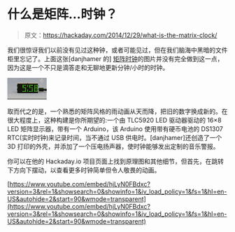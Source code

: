 # 什么是矩阵…时钟？

> 原文：<https://hackaday.com/2014/12/29/what-is-the-matrix-clock/>

我们很惊讶我们以前没有见过这种钟，或者可能见过，但在我们脑海中黑暗的文件柜里忘记了。上面这张[danjhamer 的] [矩阵时钟](http://hackaday.io/project/3696-matrix-clock-v10)的图片并没有完全做到这一点，因为这是一个不只是滴答走和无聊地更新分钟/小时的时钟。

![matrix clock](img/f682b26274e819587252687d00fbb4fb.png)

取而代之的是，一个熟悉的矩阵风格的雨动画从天而降，把旧的数字换成新的。在很大程度上，这种构建是你所期望的:一个由 TLC5920 LED 驱动器驱动的 16×8 LED 矩阵显示器，带有一个 Arduino，该 Arduino 使用带有硬币电池的 DS1307 RTC(实时时钟)来记录时间，当不通过 USB 供电时。[danjhamer]还创造了一个 3D 打印的外壳，并添加了一个压电扬声器，使时钟能够发出定制的音乐警报。

你可以在他的 Hackaday.io 项目页面上找到原理图和其他细节，但首先，在跳转下方向下摆动，以查看更多时钟简单但令人敬畏的动画。

[https://www.youtube.com/embed/hjLyN0FBdxc?version=3&rel=1&showsearch=0&showinfo=1&iv_load_policy=1&fs=1&hl=en-US&autohide=2&start=90&wmode=transparent](https://www.youtube.com/embed/hjLyN0FBdxc?version=3&rel=1&showsearch=0&showinfo=1&iv_load_policy=1&fs=1&hl=en-US&autohide=2&start=90&wmode=transparent)
